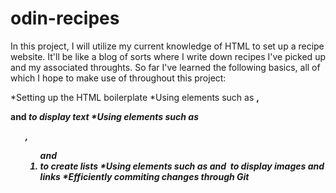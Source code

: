 # odin-recipes

In this project, I will utilize my current knowledge of HTML to set up
a recipe website. It'll be like a blog of sorts where I write down 
recipes I've picked up and my associated throughts. So far I've 
learned the following basics, all of which I hope to make use of 
throughout this project:

*Setting up the HTML boilerplate
*Using elements such as <strong>, <p> and <em> to display text
*Using elements such as <ul>, <ol> and <li> to create lists
*Using elements such as <a> and <img> to display images and links
*Efficiently commiting changes through Git